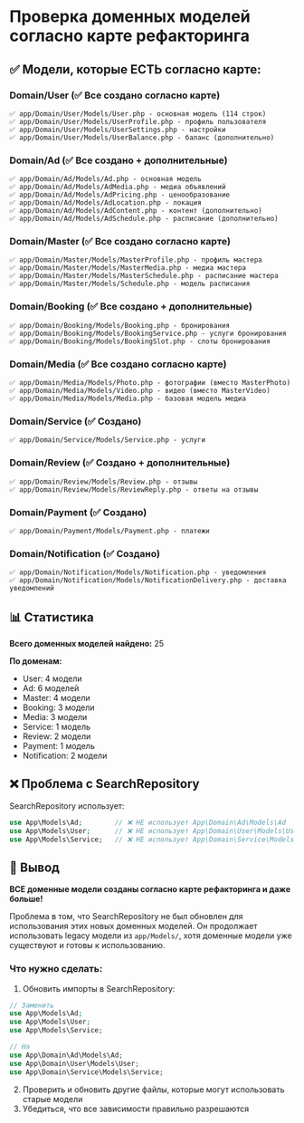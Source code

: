 # Проверка доменных моделей согласно карте рефакторинга

## ✅ Модели, которые ЕСТЬ согласно карте:

### Domain/User (✅ Все создано согласно карте)
```
✅ app/Domain/User/Models/User.php - основная модель (114 строк)
✅ app/Domain/User/Models/UserProfile.php - профиль пользователя
✅ app/Domain/User/Models/UserSettings.php - настройки
✅ app/Domain/User/Models/UserBalance.php - баланс (дополнительно)
```

### Domain/Ad (✅ Все создано + дополнительные)
```
✅ app/Domain/Ad/Models/Ad.php - основная модель
✅ app/Domain/Ad/Models/AdMedia.php - медиа объявлений
✅ app/Domain/Ad/Models/AdPricing.php - ценообразование
✅ app/Domain/Ad/Models/AdLocation.php - локация
✅ app/Domain/Ad/Models/AdContent.php - контент (дополнительно)
✅ app/Domain/Ad/Models/AdSchedule.php - расписание (дополнительно)
```

### Domain/Master (✅ Все создано согласно карте)
```
✅ app/Domain/Master/Models/MasterProfile.php - профиль мастера
✅ app/Domain/Master/Models/MasterMedia.php - медиа мастера
✅ app/Domain/Master/Models/MasterSchedule.php - расписание мастера
✅ app/Domain/Master/Models/Schedule.php - модель расписания
```

### Domain/Booking (✅ Все создано + дополнительные)
```
✅ app/Domain/Booking/Models/Booking.php - бронирования
✅ app/Domain/Booking/Models/BookingService.php - услуги бронирования
✅ app/Domain/Booking/Models/BookingSlot.php - слоты бронирования
```

### Domain/Media (✅ Все создано согласно карте)
```
✅ app/Domain/Media/Models/Photo.php - фотографии (вместо MasterPhoto)
✅ app/Domain/Media/Models/Video.php - видео (вместо MasterVideo)
✅ app/Domain/Media/Models/Media.php - базовая модель медиа
```

### Domain/Service (✅ Создано)
```
✅ app/Domain/Service/Models/Service.php - услуги
```

### Domain/Review (✅ Создано + дополнительные)
```
✅ app/Domain/Review/Models/Review.php - отзывы
✅ app/Domain/Review/Models/ReviewReply.php - ответы на отзывы
```

### Domain/Payment (✅ Создано)
```
✅ app/Domain/Payment/Models/Payment.php - платежи
```

### Domain/Notification (✅ Создано)
```
✅ app/Domain/Notification/Models/Notification.php - уведомления
✅ app/Domain/Notification/Models/NotificationDelivery.php - доставка уведомлений
```

## 📊 Статистика

**Всего доменных моделей найдено:** 25

**По доменам:**
- User: 4 модели
- Ad: 6 моделей
- Master: 4 модели
- Booking: 3 модели
- Media: 3 модели
- Service: 1 модель
- Review: 2 модели
- Payment: 1 модель
- Notification: 2 модели

## ❌ Проблема с SearchRepository

SearchRepository использует:
```php
use App\Models\Ad;        // ❌ НЕ использует App\Domain\Ad\Models\Ad
use App\Models\User;      // ❌ НЕ использует App\Domain\User\Models\User  
use App\Models\Service;   // ❌ НЕ использует App\Domain\Service\Models\Service
```

## 🎯 Вывод

**ВСЕ доменные модели созданы согласно карте рефакторинга и даже больше!**

Проблема в том, что SearchRepository не был обновлен для использования этих новых доменных моделей. Он продолжает использовать legacy модели из `app/Models/`, хотя доменные модели уже существуют и готовы к использованию.

### Что нужно сделать:

1. Обновить импорты в SearchRepository:
```php
// Заменить
use App\Models\Ad;
use App\Models\User;
use App\Models\Service;

// На
use App\Domain\Ad\Models\Ad;
use App\Domain\User\Models\User;
use App\Domain\Service\Models\Service;
```

2. Проверить и обновить другие файлы, которые могут использовать старые модели
3. Убедиться, что все зависимости правильно разрешаются